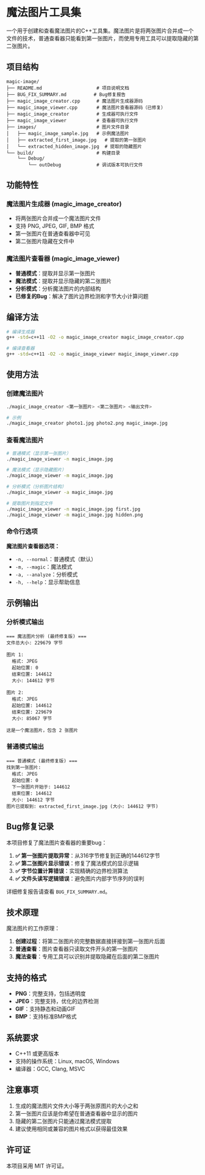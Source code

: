 # 魔法图片工具集

一个用于创建和查看魔法图片的C++工具集。魔法图片是将两张图片合并成一个文件的技术，普通查看器只能看到第一张图片，而使用专用工具可以提取隐藏的第二张图片。

## 项目结构

```
magic-image/
├── README.md                    # 项目说明文档
├── BUG_FIX_SUMMARY.md          # Bug修复报告
├── magic_image_creator.cpp      # 魔法图片生成器源码
├── magic_image_viewer.cpp       # 魔法图片查看器源码（已修复）
├── magic_image_creator          # 生成器可执行文件
├── magic_image_viewer           # 查看器可执行文件
├── images/                      # 图片文件目录
│   ├── magic_image_sample.jpg   # 示例魔法图片
│   ├── extracted_first_image.jpg   # 提取的第一张图片
│   └── extracted_hidden_image.jpg  # 提取的隐藏图片
└── build/                       # 构建目录
    └── Debug/
        └── outDebug             # 调试版本可执行文件
```

## 功能特性

### 魔法图片生成器 (magic_image_creator)
- 将两张图片合并成一个魔法图片文件
- 支持 PNG, JPEG, GIF, BMP 格式
- 第一张图片在普通查看器中可见
- 第二张图片隐藏在文件中

### 魔法图片查看器 (magic_image_viewer) 
- **普通模式**：提取并显示第一张图片
- **魔法模式**：提取并显示隐藏的第二张图片  
- **分析模式**：分析魔法图片的内部结构
- **已修复的Bug**：解决了图片边界检测和字节大小计算问题

## 编译方法

```bash
# 编译生成器
g++ -std=c++11 -O2 -o magic_image_creator magic_image_creator.cpp

# 编译查看器
g++ -std=c++11 -O2 -o magic_image_viewer magic_image_viewer.cpp
```

## 使用方法

### 创建魔法图片

```bash
./magic_image_creator <第一张图片> <第二张图片> <输出文件>

# 示例
./magic_image_creator photo1.jpg photo2.png magic_image.jpg
```

### 查看魔法图片

```bash
# 普通模式（显示第一张图片）
./magic_image_viewer -n magic_image.jpg

# 魔法模式（显示隐藏图片）
./magic_image_viewer -m magic_image.jpg

# 分析模式（分析图片结构）
./magic_image_viewer -a magic_image.jpg

# 提取图片到指定文件
./magic_image_viewer -n magic_image.jpg first.jpg
./magic_image_viewer -m magic_image.jpg hidden.png
```

### 命令行选项

**魔法图片查看器选项：**
- `-n, --normal`：普通模式（默认）
- `-m, --magic`：魔法模式
- `-a, --analyze`：分析模式
- `-h, --help`：显示帮助信息

## 示例输出

### 分析模式输出
```
=== 魔法图片分析 (最终修复版) ===
文件总大小: 229679 字节

图片 1:
  格式: JPEG
  起始位置: 0
  结束位置: 144612
  大小: 144612 字节

图片 2:
  格式: JPEG
  起始位置: 144612
  结束位置: 229679
  大小: 85067 字节

这是一个魔法图片，包含 2 张图片
```

### 普通模式输出
```
=== 普通模式 (最终修复版) ===
找到第一张图片:
  格式: JPEG
  起始位置: 0
  下一张图片开始于: 144612
  结束位置: 144612
  大小: 144612 字节
图片已提取到: extracted_first_image.jpg (大小: 144612 字节)
```

## Bug修复记录

本项目修复了魔法图片查看器的重要bug：

1. **✅ 第一张图片提取异常**：从316字节修复到正确的144612字节
2. **✅ 第二张图片显示错误**：修复了魔法模式的显示逻辑
3. **✅ 字节位置计算错误**：实现精确的边界检测算法
4. **✅ 文件头读写逻辑错误**：避免图片内部字节序列的误判

详细修复报告请查看 `BUG_FIX_SUMMARY.md`。

## 技术原理

魔法图片的工作原理：
1. **创建过程**：将第二张图片的完整数据直接拼接到第一张图片后面
2. **普通查看**：图片查看器只读取文件开头的第一张图片
3. **魔法查看**：专用工具可以识别并提取隐藏在后面的第二张图片

## 支持的格式

- **PNG**：完整支持，包括透明度
- **JPEG**：完整支持，优化的边界检测
- **GIF**：支持静态和动画GIF
- **BMP**：支持标准BMP格式

## 系统要求

- C++11 或更高版本
- 支持的操作系统：Linux, macOS, Windows
- 编译器：GCC, Clang, MSVC

## 注意事项

1. 生成的魔法图片文件大小等于两张原图片的大小之和
2. 第一张图片应该是你希望在普通查看器中显示的图片
3. 隐藏的第二张图片只能通过魔法模式提取
4. 建议使用相同或兼容的图片格式以获得最佳效果

## 许可证

本项目采用 MIT 许可证。